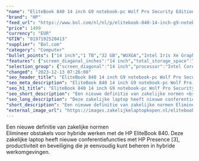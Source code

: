 ```yaml
---
"name": "EliteBook 840 14 inch G9 notebook-pc Wolf Pro Security Edition, 14\", Windows 11 Pro (vooraf geïnstalleerd met Windows 10 Pro-downgrade), Intel® Core™ i7, 32GB RAM, 1TB SSD, WUXGA"
"brand": "HP"
"feed_url": "https://www.bol.com/nl/nl/p/elitebook-840-14-inch-g9-notebook-pc-wolf-pro-security-edition-14-windows-11-pro-intel-core-i7-32gb-ram-1tb-ssd-wuxga/9300000145242960"
"price": 1499
"currency": "EUR"
"GTIN": "0197192520413"
"supplier": "Bol.com"
"category": "Computer"
"bullet_points": ["14 inch","1 TB","32 GB","WUXGA","Intel Iris Xe Graphics","Windows"]
"features": {"screen_diagonal_inches":"14 inch","total_storage_space":"1 TB","memory_size":"32 GB","graphics":"WUXGA","graphics_card":"Intel Iris Xe Graphics","operating_system":"Windows"}
"selection_group": {"screen_diagonal":"14 inch","processor":"Intel Core i7","changed_price_past_3_days":false,"product_family":"Elitebook"}
"changed": "2023-12-13 07:26:08"
"seo_header_title": "EliteBook 840 14 inch G9 notebook-pc Wolf Pro Security Edition, 14\", Windows 11 Pro (vooraf geïnstalleerd met Windows 10 Pro-downgrade), Intel® Core™ i7, 32GB RAM, 1TB SSD, WUXGA"
"seo_meta_description": "EliteBook 840 14 inch G9 notebook-pc Wolf Pro Security Edition, 14\", Windows 11 Pro (vooraf geïnstalleerd met Windows 10 Pro-downgrade), Intel® Core™ i7, 32GB RAM, 1TB SSD, WUXGA"
"seo_h1_title": "EliteBook 840 14 inch G9 notebook-pc Wolf Pro Security Edition, 14\", Windows 11 Pro (vooraf geïnstalleerd met Windows 10 Pro-downgrade), Intel® Core™ i7, 32GB RAM, 1TB SSD, WUXGA"
"seo_short_description": "Een nieuwe definitie van zakelijke normen <br />Elimineer obstakels voor hybride werken met de HP EliteBook 840."
"seo_long_description": "Deze zakelijke laptop heeft nieuwe conferentiefuncties met HP Presence [3], productiviteit en beveiliging die je eenvoudig kunt beheren in hybride werkomgevingen."
"short_description": "Een nieuwe definitie van zakelijke normen Elimineer obstakels voor hybride werken met de HP EliteBook 840. Deze zakelijke laptop heeft nieuwe conferentiefuncties met HP Presence [3], productiviteit en beveiliging die je eenvoudig kunt beheren in hybride werkomgevingen."
"external_image_url": "https://images.zakelijkelaptopkopen.nl/elitebook-840-14-inch-g9-notebook-pc-wolf-pro-security-edition-14-windows-11-pro-intel-core-i7-32gb-ram-1tb-ssd-wuxga.webp"
---
```


Een nieuwe definitie van zakelijke normen <br />Elimineer obstakels voor hybride werken met de HP EliteBook 840. Deze zakelijke laptop heeft nieuwe conferentiefuncties met HP Presence [3], productiviteit en beveiliging die je eenvoudig kunt beheren in hybride werkomgevingen.